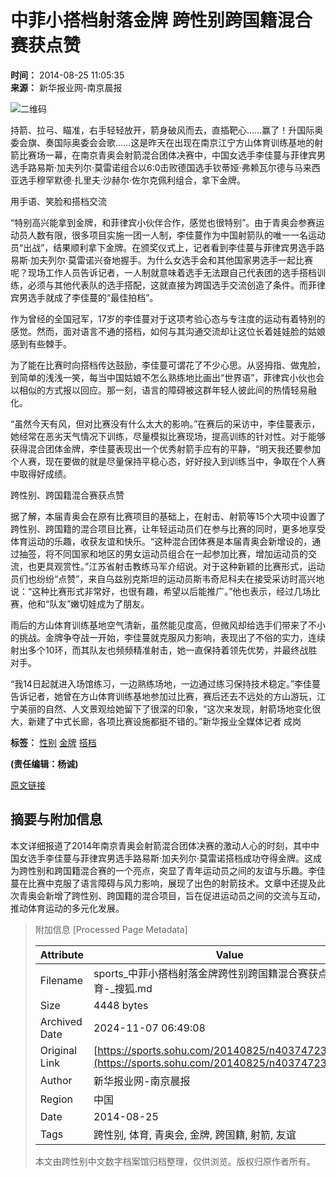 # 中菲小搭档射落金牌 跨性别跨国籍混合赛获点赞

**时间：** 2014-08-25 11:05:35  
**来源：** 新华报业网-南京晨报  

![二维码](https://s1.rr.itc.cn/qrcode/m/n/403747230.png)

持箭、拉弓、瞄准，右手轻轻放开，箭身破风而去，直插靶心……赢了！升国际奥委会旗、奏国际奥委会会歌……这是昨天在出现在南京江宁方山体育训练基地的射箭比赛场一幕，在南京青奥会射箭混合团体决赛中，中国女选手李佳蔓与菲律宾男选手路易斯·加夫列尔·莫雷诺组合以6:0击败德国选手钦蒂娅·弗赖瓦尔德与马来西亚选手穆罕默德·扎里夫·沙赫尔·佐尔克佩利组合，拿下金牌。

用手语、笑脸和搭档交流

“特别高兴能拿到金牌，和菲律宾小伙伴合作，感觉也很特别”。由于青奥会参赛运动员人数有限，很多项目实施一团一人制，李佳蔓作为中国射箭队的唯一一名运动员“出战”，结果顺利拿下金牌。在颁奖仪式上，记者看到李佳蔓与菲律宾男选手路易斯·加夫列尔·莫雷诺兴奋地握手。为什么女选手会和其他国家男选手一起比赛呢？现场工作人员告诉记者，一人制就意味着选手无法跟自己代表团的选手搭档训练，必须与其他代表队的选手搭配，这就直接为跨国选手交流创造了条件。而菲律宾男选手就成了李佳蔓的“最佳拍档”。

作为曾经的全国冠军，17岁的李佳蔓对于这项考验心态与专注度的运动有着特别的感觉。然而，面对语言不通的搭档，如何与其沟通交流却让这位长着娃娃脸的姑娘感到有些棘手。

为了能在比赛时向搭档传达鼓励，李佳蔓可谓花了不少心思。从竖拇指、做鬼脸，到简单的浅浅一笑，每当中国姑娘不怎么熟练地比画出“世界语”，菲律宾小伙也会以相似的方式报以回应。那一刻，语言的障碍被这群年轻人彼此间的热情轻易融化。

“虽然今天有风，但对比赛没有什么太大的影响。”在赛后的采访中，李佳蔓表示，她经常在恶劣天气情况下训练，尽量模拟比赛现场，提高训练的针对性。对于能够获得混合团体金牌，李佳蔓表现出一个优秀射箭手应有的平静，“明天我还要参加个人赛，现在要做的就是尽量保持平稳心态，好好投入到训练当中，争取在个人赛中取得好成绩。

跨性别、跨国籍混合赛获点赞

据了解，本届青奥会在原有比赛项目的基础上，在射击、射箭等15个大项中设置了跨性别、跨国籍的混合项目比赛，让年轻运动员们在参与比赛的同时，更多地享受体育运动的乐趣，收获友谊和快乐。“这种混合团体赛是本届青奥会新增设的，通过抽签，将不同国家和地区的男女运动员组合在一起参加比赛，增加运动员的交流，也更具观赏性。”江苏省射击教练马军介绍说。对于这种新颖的比赛形式，运动员们也纷纷“点赞”，来自乌兹别克斯坦的运动员斯韦奇尼科夫在接受采访时高兴地说：“这种比赛形式非常好，也很有趣，希望以后能推广。”他也表示，经过几场比赛，他和“队友”嫩切娃成为了朋友。

雨后的方山体育训练基地空气清新，虽然能见度高，但微风却给选手们带来了不小的挑战。金牌争夺战一开始，李佳蔓就克服风力影响，表现出了不俗的实力，连续射出多个10环，而其队友也频频精准射击，她一直保持着领先优势，并最终战胜对手。

“我14日起就进入场馆练习，一边熟练场地，一边通过练习保持技术稳定。”李佳蔓告诉记者，她曾在方山体育训练基地参加过比赛，赛后还去不远处的方山游玩，江宁美丽的自然、人文景观给她留下了很深的印象，“这次来发现，射箭场地变化很大，新建了中式长廊，各项比赛设施都挺不错的。”新华报业全媒体记者 成岗

**标签：** [性别](https://sitemap.sohu.com/tag_20131210/xingbie_d0_d4_b1_f0.shtml) [金牌](https://sitemap.sohu.com/tag_20131210/jinpai_bd_f0_c5_c6.shtml) [搭档](https://sitemap.sohu.com/tag_20131210/dadang_b4_ee_b5_b5.shtml)

**(责任编辑：杨诚)**  

[原文链接](https://sports.sohu.com/20140825/n403747230.shtml)

## 摘要与附加信息

<!-- tcd_abstract -->
本文详细报道了2014年南京青奥会射箭混合团体决赛的激动人心的时刻，其中中国女选手李佳蔓与菲律宾男选手路易斯·加夫列尔·莫雷诺搭档成功夺得金牌。这成为跨性别和跨国籍混合赛的一个亮点，突显了青年运动员之间的友谊与乐趣。李佳蔓在比赛中克服了语言障碍与风力影响，展现了出色的射箭技术。文章中还提及此次青奥会新增了跨性别、跨国籍的混合项目，旨在促进运动员之间的交流与互动，推动体育运动的多元化发展。
<!-- tcd_abstract_end -->

> 附加信息 [Processed Page Metadata]
>
> | Attribute       | Value                                  |
> |-----------------|----------------------------------------|
> | Filename        | sports_中菲小搭档射落金牌跨性别跨国籍混合赛获点赞_-_体育-_搜狐.md                             |
> | Size            | 4448 bytes                           |
> | Archived Date   | 2024-11-07 06:49:08                             |
> | Original Link   | [https://sports.sohu.com/20140825/n403747230.shtml](https://sports.sohu.com/20140825/n403747230.shtml)                       |
> | Author          | 新华报业网-南京晨报                               |
> | Region          | 中国                               |
> | Date            | 2014-08-25                                 |
> | Tags            | 跨性别, 体育, 青奥会, 金牌, 跨国籍, 射箭, 友谊                                 |
>
> 本文由跨性别中文数字档案馆归档整理，仅供浏览。版权归原作者所有。
>